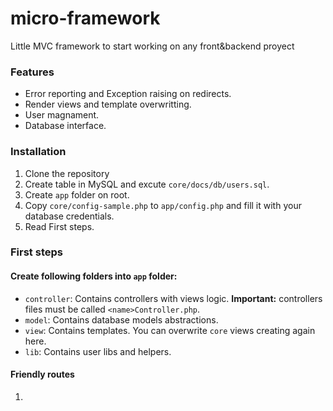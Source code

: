 # micro-framework
Little MVC framework to start working on any front&backend proyect

### Features
- Error reporting and Exception raising on redirects.
- Render views and template overwritting.
- User magnament.
- Database interface.

### Installation
1. Clone the repository
2. Create table in MySQL and excute `core/docs/db/users.sql`.
3. Create `app` folder on root.
3. Copy `core/config-sample.php` to `app/config.php` and fill it with your database credentials.
4. Read First steps.

### First steps

#### Create following folders into `app` folder:
- `controller`: Contains controllers with views logic. **Important:** controllers files must be called `<name>Controller.php`.
- `model`: Contains database models abstractions.
- `view`: Contains templates. You can overwrite `core` views creating again here.
- `lib`: Contains user libs and helpers.

#### Friendly routes
1. 
